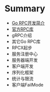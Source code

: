 # Summary

* [Go RPC开发简介](README.md)
* [官方RPC库](chapter1.md)
* gRPC介绍
* 其它Go RPC库
* RPCX起步
* 服务注册中心
* 服务器端开发
* 客户端开发
* 序列化框架
* 统计与限流
* 客户端FailMode

